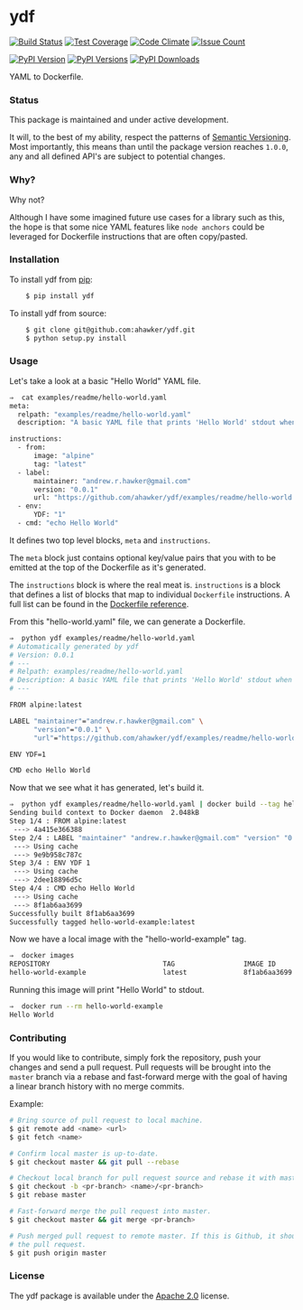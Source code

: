 # ydf

[![Build Status](https://travis-ci.org/ahawker/ydf.svg?branch=master)](https://travis-ci.org/ahawker/ydf)
[![Test Coverage](https://codeclimate.com/github/ahawker/ydf/badges/coverage.svg)](https://codeclimate.com/github/ahawker/ydf/coverage)
[![Code Climate](https://codeclimate.com/github/ahawker/ydf/badges/gpa.svg)](https://codeclimate.com/github/ahawker/ydf)
[![Issue Count](https://codeclimate.com/github/ahawker/ydf/badges/issue_count.svg)](https://codeclimate.com/github/ahawker/ydf)

[![PyPI Version](https://badge.fury.io/py/ydf.svg)](https://badge.fury.io/py/ydf)
[![PyPI Versions](https://img.shields.io/pypi/pyversions/ydf.svg)](https://pypi.python.org/pypi/ydf)
[![PyPI Downloads](https://img.shields.io/pypi/dm/ydf.svg)](https://pypi.python.org/pypi/ydf)

YAML to Dockerfile.

### Status

This package is maintained and under active development.

It will, to the best of my ability, respect the patterns of [Semantic Versioning](http://semver.org/).
Most importantly, this means than until the package version reaches `1.0.0`, any and all defined API's are subject to potential changes.

### Why?

Why not?

Although I have some imagined future use cases for a library such as this, the hope is that some nice YAML
features like `node anchors` could be leveraged for Dockerfile instructions that are often copy/pasted.

### Installation

To install ydf from [pip](https://pypi.python.org/pypi/pip):
```bash
    $ pip install ydf
```

To install ydf from source:
```bash
    $ git clone git@github.com:ahawker/ydf.git
    $ python setup.py install
```

### Usage

Let's take a look at a basic "Hello World" YAML file.

```bash
⇒  cat examples/readme/hello-world.yaml
meta:
  relpath: "examples/readme/hello-world.yaml"
  description: "A basic YAML file that prints 'Hello World' stdout when run"

instructions:
  - from:
      image: "alpine"
      tag: "latest"
  - label:
      maintainer: "andrew.r.hawker@gmail.com"
      version: "0.0.1"
      url: "https://github.com/ahawker/ydf/examples/readme/hello-world.yaml"
  - env:
      YDF: "1"
  - cmd: "echo Hello World"
```

It defines two top level blocks, `meta` and `instructions`.

The `meta` block just contains optional key/value pairs that you with to be emitted at the top of the Dockerfile as it's generated.

The `instructions` block is where the real meat is. `instructions` is a block that defines a list of blocks that map
to individual `Dockerfile` instructions. A full list can be found in the [Dockerfile reference](https://docs.docker.com/engine/reference/builder/).

From this "hello-world.yaml" file, we can generate a Dockerfile.

```bash
⇒  python ydf examples/readme/hello-world.yaml
# Automatically generated by ydf
# Version: 0.0.1
# ---
# Relpath: examples/readme/hello-world.yaml
# Description: A basic YAML file that prints 'Hello World' stdout when run
# ---

FROM alpine:latest

LABEL "maintainer"="andrew.r.hawker@gmail.com" \
      "version"="0.0.1" \
      "url"="https://github.com/ahawker/ydf/examples/readme/hello-world.yaml"

ENV YDF=1

CMD echo Hello World
```

Now that we see what it has generated, let's build it.

```bash
⇒  python ydf examples/readme/hello-world.yaml | docker build --tag hello-world-example -
Sending build context to Docker daemon  2.048kB
Step 1/4 : FROM alpine:latest
 ---> 4a415e366388
Step 2/4 : LABEL "maintainer" "andrew.r.hawker@gmail.com" "version" "0.0.1" "url" "https://github.com/ahawker/ydf/examples/readme/hello-world.yaml"
 ---> Using cache
 ---> 9e9b958c787c
Step 3/4 : ENV YDF 1
 ---> Using cache
 ---> 2dee18896d5c
Step 4/4 : CMD echo Hello World
 ---> Using cache
 ---> 8f1ab6aa3699
Successfully built 8f1ab6aa3699
Successfully tagged hello-world-example:latest
```

Now we have a local image with the "hello-world-example" tag.

```bash
⇒  docker images
REPOSITORY                            TAG                 IMAGE ID            CREATED             SIZE
hello-world-example                   latest              8f1ab6aa3699        14 minutes ago      3.99MB
```

Running this image will print "Hello World" to stdout.

```bash
⇒  docker run --rm hello-world-example
Hello World
```

### Contributing

If you would like to contribute, simply fork the repository, push your changes and send a pull request.
Pull requests will be brought into the `master` branch via a rebase and fast-forward merge with the goal of having
a linear branch history with no merge commits.

Example:
```bash
# Bring source of pull request to local machine.
$ git remote add <name> <url>
$ git fetch <name>

# Confirm local master is up-to-date.
$ git checkout master && git pull --rebase

# Checkout local branch for pull request source and rebase it with master.
$ git checkout -b <pr-branch> <name>/<pr-branch>
$ git rebase master

# Fast-forward merge the pull request into master.
$ git checkout master && git merge <pr-branch>

# Push merged pull request to remote master. If this is Github, it should automatically close
# the pull request.
$ git push origin master
```

### License

The ydf package is available under the [Apache 2.0](LICENSE) license.
